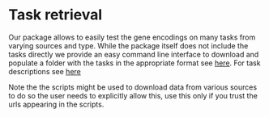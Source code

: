 # Task retrieval
Our package allows to easily test the gene encodings on many tasks from varying sources and type.
While the package itself does not include the tasks directly we provide an easy command line interface
to download and populate a folder with the tasks in the appropriate format see [here](../scripts/tasks_retrival/).
For task descriptions see [here](task_descriptions.xlsx)

Note the the scripts might be used to download data from various sources to do so the user needs to explicitly allow this,
use this only if you trust the urls appearing in the scripts.
